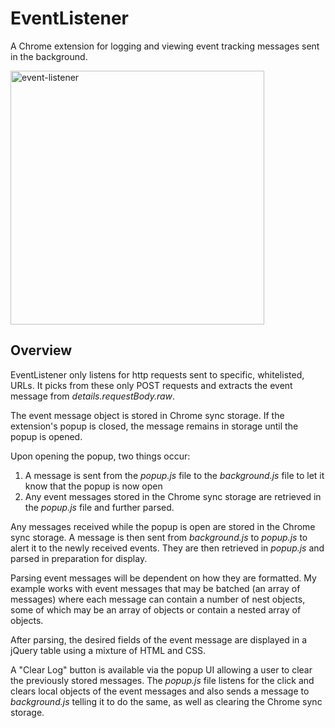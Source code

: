 # EventListener

A Chrome extension for logging and viewing event tracking messages sent in the background.

<img width="406" alt="event-listener" src="https://user-images.githubusercontent.com/11826434/73140989-5fc52000-407f-11ea-9b72-3e73739e30c3.png">

## Overview

EventListener only listens for http requests sent to specific, whitelisted, URLs. It picks from these only POST requests and extracts the event message from *details.requestBody.raw*.

The event message object is stored in Chrome sync storage. If the extension's popup is closed, the message remains in storage until the popup is opened.

Upon opening the popup, two things occur:
1. A message is sent from the *popup.js* file to the *background.js* file to let it know that the popup is now open
2. Any event messages stored in the Chrome sync storage are retrieved in the *popup.js* file and further parsed.

Any messages received while the popup is open are stored in the Chrome sync storage. A message is then sent from *background.js* to *popup.js* to alert it to the newly received events. They are then retrieved in *popup.js* and parsed in preparation for display.

Parsing event messages will be dependent on how they are formatted. My example works with event messages that may be batched (an array of messages) where each message can contain a number of nest objects, some of which may be an array of objects or contain a nested array of objects.

After parsing, the desired fields of the event message are displayed in a jQuery table using a mixture of HTML and CSS.

A "Clear Log" button is available via the popup UI allowing a user to clear the previously stored messages. The *popup.js* file listens for the click and clears local objects of the event messages and also sends a message to *background.js* telling it to do the same, as well as clearing the Chrome sync storage.

